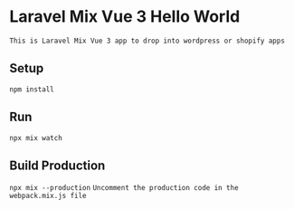 # Laravel Mix Vue 3 Hello World
`This is Laravel Mix Vue 3 app to drop into wordpress or shopify apps`
## Setup
`npm install`

## Run
`npx mix watch`

## Build Production
`npx mix --production`
`Uncomment the production code in the webpack.mix.js file`
